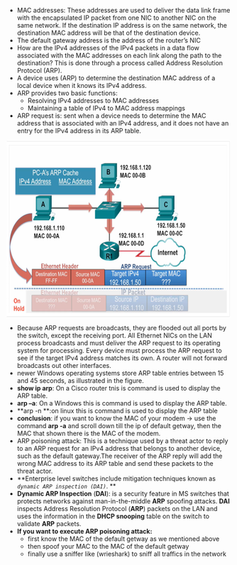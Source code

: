 - MAC addresses: These addresses are used to deliver the data link frame with the encapsulated IP packet from one NIC to another NIC on the same network. If the destination IP address is on the same network, the destination MAC address will be that of the destination device.
- The default gateway address is the address of the router’s NIC
- How are the IPv4 addresses of the IPv4 packets in a data flow associated with the MAC addresses on each link along the path to the destination?             This is done through a process called Address Resolution Protocol (ARP).
- A device uses (ARP) to determine the destination MAC address of a local device when it knows its IPv4 address.
- ARP provides two basic functions:
  - Resolving IPv4 addresses to MAC addresses
  - Maintaining a table of IPv4 to MAC address mappings
- ARP request is:  sent when a device needs to determine the MAC address that is associated with an IPv4 address, and it does not have an entry for the IPv4 address in its ARP table.



<img align="center" width="900" height="400" src="https://github.com/MohamedAboHelal/SOC-analysis/blob/main/CyberOps%20Associate/ARP/Mics/ARP_request.PNG" />



- Because ARP requests are broadcasts, they are flooded out all ports by the switch, except the receiving port. All Ethernet NICs on the LAN process broadcasts and must deliver the ARP request to its operating system for processing. Every device must process the ARP request to see if the target IPv4 address matches its own. A router will not forward broadcasts out other interfaces.
- newer Windows operating systems store ARP table entries between 15 and 45 seconds, as illustrated in the figure.
- **show ip arp**: On a Cisco router tnis is command is used to display the ARP table.
- **arp –a**: On a Windows this is command is used to display the ARP table.
- **arp -n   **:on linux this is command is used to display the ARP table
- **conclusion**: if you want to know the MAC of your modem -> use the command **arp -a** and scroll down till the ip of default getway, then the MAC that shown there is the MAC of the modem. 
- ARP poisoning attack: This is a technique used by a threat actor to reply to an ARP request for an IPv4 address that belongs to another device, such as the default gateway.The receiver of the ARP reply will add the wrong MAC address to its ARP table and send these packets to the threat actor.
- **Enterprise level switches include mitigation techniques known as *`dynamic ARP inspection (DAI)`*. **
- **Dynamic ARP Inspection** (**DAI**): is a security feature in MS switches that protects networks against man-in-the-middle **ARP** spoofing attacks. **DAI** inspects Address Resolution Protocol (**ARP**) packets on the LAN and uses the information in the **DHCP snooping** table on the switch to validate **ARP** packets.
- **If you want to execute ARP poisoning attack:**
  - first know the MAC of the default getway as we mentioned above
  - then spoof your MAC  to the MAC of the default getway
  - finally use a sniffer like (wrieshark) to sniff all traffics in the network
